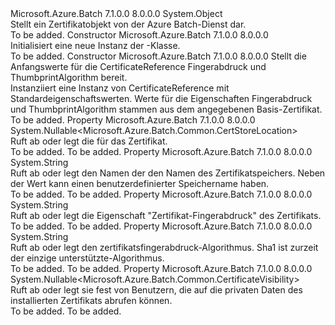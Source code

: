 <Type Name="CertificateReference" FullName="Microsoft.Azure.Batch.CertificateReference">
  <TypeSignature Language="C#" Value="public class CertificateReference" />
  <TypeSignature Language="ILAsm" Value=".class public auto ansi beforefieldinit CertificateReference extends System.Object" />
  <TypeSignature Language="DocId" Value="T:Microsoft.Azure.Batch.CertificateReference" />
  <TypeSignature Language="VB.NET" Value="Public Class CertificateReference" />
  <TypeSignature Language="F#" Value="type CertificateReference = class&#xA;    interface ITransportObjectProvider&lt;CertificateReference&gt;&#xA;    interface IPropertyMetadata&#xA;    interface IModifiable&#xA;    interface IReadOnly" />
  <AssemblyInfo>
    <AssemblyName>Microsoft.Azure.Batch</AssemblyName>
    <AssemblyVersion>7.1.0.0</AssemblyVersion>
    <AssemblyVersion>8.0.0.0</AssemblyVersion>
  </AssemblyInfo>
  <Base>
    <BaseTypeName>System.Object</BaseTypeName>
  </Base>
  <Interfaces />
  <Docs>
    <summary>
            Stellt ein Zertifikatobjekt von der Azure Batch-Dienst dar.
            </summary>
    <remarks>To be added.</remarks>
  </Docs>
  <Members>
    <Member MemberName=".ctor">
      <MemberSignature Language="C#" Value="public CertificateReference ();" />
      <MemberSignature Language="ILAsm" Value=".method public hidebysig specialname rtspecialname instance void .ctor() cil managed" />
      <MemberSignature Language="DocId" Value="M:Microsoft.Azure.Batch.CertificateReference.#ctor" />
      <MemberSignature Language="VB.NET" Value="Public Sub New ()" />
      <MemberType>Constructor</MemberType>
      <AssemblyInfo>
        <AssemblyName>Microsoft.Azure.Batch</AssemblyName>
        <AssemblyVersion>7.1.0.0</AssemblyVersion>
        <AssemblyVersion>8.0.0.0</AssemblyVersion>
      </AssemblyInfo>
      <Parameters />
      <Docs>
        <summary>
            Initialisiert eine neue Instanz der <see cref="T:Microsoft.Azure.Batch.CertificateReference" />-Klasse.
            </summary>
        <remarks>To be added.</remarks>
      </Docs>
    </Member>
    <Member MemberName=".ctor">
      <MemberSignature Language="C#" Value="public CertificateReference (Microsoft.Azure.Batch.Certificate baseCertificate);" />
      <MemberSignature Language="ILAsm" Value=".method public hidebysig specialname rtspecialname instance void .ctor(class Microsoft.Azure.Batch.Certificate baseCertificate) cil managed" />
      <MemberSignature Language="DocId" Value="M:Microsoft.Azure.Batch.CertificateReference.#ctor(Microsoft.Azure.Batch.Certificate)" />
      <MemberSignature Language="VB.NET" Value="Public Sub New (baseCertificate As Certificate)" />
      <MemberSignature Language="F#" Value="new Microsoft.Azure.Batch.CertificateReference : Microsoft.Azure.Batch.Certificate -&gt; Microsoft.Azure.Batch.CertificateReference" Usage="new Microsoft.Azure.Batch.CertificateReference baseCertificate" />
      <MemberType>Constructor</MemberType>
      <AssemblyInfo>
        <AssemblyName>Microsoft.Azure.Batch</AssemblyName>
        <AssemblyVersion>7.1.0.0</AssemblyVersion>
        <AssemblyVersion>8.0.0.0</AssemblyVersion>
      </AssemblyInfo>
      <Parameters>
        <Parameter Name="baseCertificate" Type="Microsoft.Azure.Batch.Certificate" />
      </Parameters>
      <Docs>
        <param name="baseCertificate">Stellt die Anfangswerte für die CertificateReference Fingerabdruck und ThumbprintAlgorithm bereit.</param>
        <summary>
            Instanziiert eine Instanz von CertificateReference mit Standardeigenschaftswerten.  
            Werte für die Eigenschaften Fingerabdruck und ThumbprintAlgorithm stammen aus dem angegebenen Basis-Zertifikat.
            </summary>
        <remarks>To be added.</remarks>
      </Docs>
    </Member>
    <Member MemberName="StoreLocation">
      <MemberSignature Language="C#" Value="public Nullable&lt;Microsoft.Azure.Batch.Common.CertStoreLocation&gt; StoreLocation { get; set; }" />
      <MemberSignature Language="ILAsm" Value=".property instance valuetype System.Nullable`1&lt;valuetype Microsoft.Azure.Batch.Common.CertStoreLocation&gt; StoreLocation" />
      <MemberSignature Language="DocId" Value="P:Microsoft.Azure.Batch.CertificateReference.StoreLocation" />
      <MemberSignature Language="VB.NET" Value="Public Property StoreLocation As Nullable(Of CertStoreLocation)" />
      <MemberSignature Language="F#" Value="member this.StoreLocation : Nullable&lt;Microsoft.Azure.Batch.Common.CertStoreLocation&gt; with get, set" Usage="Microsoft.Azure.Batch.CertificateReference.StoreLocation" />
      <MemberType>Property</MemberType>
      <AssemblyInfo>
        <AssemblyName>Microsoft.Azure.Batch</AssemblyName>
        <AssemblyVersion>7.1.0.0</AssemblyVersion>
        <AssemblyVersion>8.0.0.0</AssemblyVersion>
      </AssemblyInfo>
      <ReturnValue>
        <ReturnType>System.Nullable&lt;Microsoft.Azure.Batch.Common.CertStoreLocation&gt;</ReturnType>
      </ReturnValue>
      <Docs>
        <summary>
            Ruft ab oder legt die <see cref="T:Microsoft.Azure.Batch.Common.CertStoreLocation" /> für das Zertifikat.
            </summary>
        <value>To be added.</value>
        <remarks>To be added.</remarks>
      </Docs>
    </Member>
    <Member MemberName="StoreName">
      <MemberSignature Language="C#" Value="public string StoreName { get; set; }" />
      <MemberSignature Language="ILAsm" Value=".property instance string StoreName" />
      <MemberSignature Language="DocId" Value="P:Microsoft.Azure.Batch.CertificateReference.StoreName" />
      <MemberSignature Language="VB.NET" Value="Public Property StoreName As String" />
      <MemberSignature Language="F#" Value="member this.StoreName : string with get, set" Usage="Microsoft.Azure.Batch.CertificateReference.StoreName" />
      <MemberType>Property</MemberType>
      <AssemblyInfo>
        <AssemblyName>Microsoft.Azure.Batch</AssemblyName>
        <AssemblyVersion>7.1.0.0</AssemblyVersion>
        <AssemblyVersion>8.0.0.0</AssemblyVersion>
      </AssemblyInfo>
      <ReturnValue>
        <ReturnType>System.String</ReturnType>
      </ReturnValue>
      <Docs>
        <summary>
            Ruft ab oder legt den Namen der den Namen des Zertifikatspeichers. Neben <see cref="T:System.Security.Cryptography.X509Certificates.StoreName" /> der Wert kann einen benutzerdefinierter Speichername haben.
            </summary>
        <value>To be added.</value>
        <remarks>To be added.</remarks>
      </Docs>
    </Member>
    <Member MemberName="Thumbprint">
      <MemberSignature Language="C#" Value="public string Thumbprint { get; set; }" />
      <MemberSignature Language="ILAsm" Value=".property instance string Thumbprint" />
      <MemberSignature Language="DocId" Value="P:Microsoft.Azure.Batch.CertificateReference.Thumbprint" />
      <MemberSignature Language="VB.NET" Value="Public Property Thumbprint As String" />
      <MemberSignature Language="F#" Value="member this.Thumbprint : string with get, set" Usage="Microsoft.Azure.Batch.CertificateReference.Thumbprint" />
      <MemberType>Property</MemberType>
      <AssemblyInfo>
        <AssemblyName>Microsoft.Azure.Batch</AssemblyName>
        <AssemblyVersion>7.1.0.0</AssemblyVersion>
        <AssemblyVersion>8.0.0.0</AssemblyVersion>
      </AssemblyInfo>
      <ReturnValue>
        <ReturnType>System.String</ReturnType>
      </ReturnValue>
      <Docs>
        <summary>
            Ruft ab oder legt die Eigenschaft "Zertifikat-Fingerabdruck" des Zertifikats.
            </summary>
        <value>To be added.</value>
        <remarks>To be added.</remarks>
      </Docs>
    </Member>
    <Member MemberName="ThumbprintAlgorithm">
      <MemberSignature Language="C#" Value="public string ThumbprintAlgorithm { get; set; }" />
      <MemberSignature Language="ILAsm" Value=".property instance string ThumbprintAlgorithm" />
      <MemberSignature Language="DocId" Value="P:Microsoft.Azure.Batch.CertificateReference.ThumbprintAlgorithm" />
      <MemberSignature Language="VB.NET" Value="Public Property ThumbprintAlgorithm As String" />
      <MemberSignature Language="F#" Value="member this.ThumbprintAlgorithm : string with get, set" Usage="Microsoft.Azure.Batch.CertificateReference.ThumbprintAlgorithm" />
      <MemberType>Property</MemberType>
      <AssemblyInfo>
        <AssemblyName>Microsoft.Azure.Batch</AssemblyName>
        <AssemblyVersion>7.1.0.0</AssemblyVersion>
        <AssemblyVersion>8.0.0.0</AssemblyVersion>
      </AssemblyInfo>
      <ReturnValue>
        <ReturnType>System.String</ReturnType>
      </ReturnValue>
      <Docs>
        <summary>
            Ruft ab oder legt den zertifikatsfingerabdruck-Algorithmus. Sha1 ist zurzeit der einzige unterstützte-Algorithmus.
            </summary>
        <value>To be added.</value>
        <remarks>To be added.</remarks>
      </Docs>
    </Member>
    <Member MemberName="Visibility">
      <MemberSignature Language="C#" Value="public Nullable&lt;Microsoft.Azure.Batch.Common.CertificateVisibility&gt; Visibility { get; set; }" />
      <MemberSignature Language="ILAsm" Value=".property instance valuetype System.Nullable`1&lt;valuetype Microsoft.Azure.Batch.Common.CertificateVisibility&gt; Visibility" />
      <MemberSignature Language="DocId" Value="P:Microsoft.Azure.Batch.CertificateReference.Visibility" />
      <MemberSignature Language="VB.NET" Value="Public Property Visibility As Nullable(Of CertificateVisibility)" />
      <MemberSignature Language="F#" Value="member this.Visibility : Nullable&lt;Microsoft.Azure.Batch.Common.CertificateVisibility&gt; with get, set" Usage="Microsoft.Azure.Batch.CertificateReference.Visibility" />
      <MemberType>Property</MemberType>
      <AssemblyInfo>
        <AssemblyName>Microsoft.Azure.Batch</AssemblyName>
        <AssemblyVersion>7.1.0.0</AssemblyVersion>
        <AssemblyVersion>8.0.0.0</AssemblyVersion>
      </AssemblyInfo>
      <ReturnValue>
        <ReturnType>System.Nullable&lt;Microsoft.Azure.Batch.Common.CertificateVisibility&gt;</ReturnType>
      </ReturnValue>
      <Docs>
        <summary>
            Ruft ab oder legt sie fest von Benutzern, die auf die privaten Daten des installierten Zertifikats abrufen können. 
            </summary>
        <value>To be added.</value>
        <remarks>To be added.</remarks>
      </Docs>
    </Member>
  </Members>
</Type>
